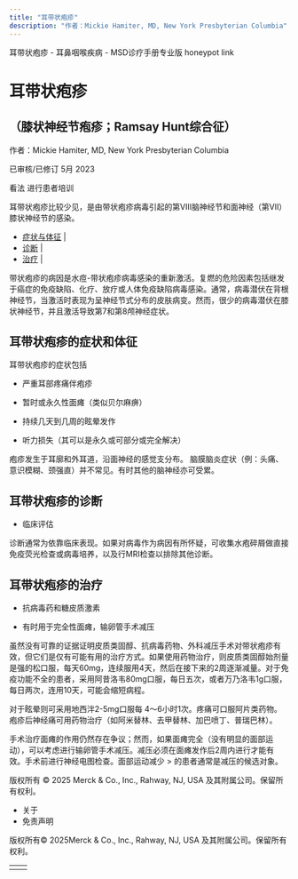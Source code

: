 ```yaml
---
title: "耳带状疱疹"
description: "作者：Mickie Hamiter, MD, New York Presbyterian Columbia"
---
```


﻿耳带状疱疹 \- 耳鼻咽喉疾病 \- MSD诊疗手册专业版 honeypot link

# 耳带状疱疹

## （膝状神经节疱疹；Ramsay Hunt综合征）

作者：Mickie Hamiter, MD, New York Presbyterian Columbia

已审核/已修订 5月 2023

看法 进行患者培训

耳带状疱疹比较少见，是由带状疱疹病毒引起的第Ⅷ脑神经节和面神经（第Ⅶ）膝状神经节的感染。

- [症状与体征](#症状与体征_v944848_zh) \|
- [诊断](#诊断_v944851_zh) \|
- [治疗](#治疗_v944854_zh) \|

带状疱疹的病因是水痘-带状疱疹病毒感染的重新激活。复燃的危险因素包括继发于癌症的免疫缺陷、化疗、放疗或人体免疫缺陷病毒感染。通常，病毒潜伏在背根神经节，当激活时表现为呈神经节式分布的皮肤病变。然而，很少的病毒潜伏在膝状神经节，并且激活导致第7和第8颅神经症状。

## 耳带状疱疹的症状和体征

耳带状疱疹的症状包括

- 严重耳部疼痛伴疱疹

- 暂时或永久性面瘫（类似贝尔麻痹）

- 持续几天到几周的眩晕发作

- 听力损失（其可以是永久或可部分或完全解决）


疱疹发生于耳廓和外耳道，沿面神经的感觉支分布。 脑膜脑炎症状（例：头痛、意识模糊、颈强直）并不常见。有时其他的脑神经亦可受累。

## 耳带状疱疹的诊断

- 临床评估


诊断通常为依靠临床表现。如果对病毒作为病因有所怀疑，可收集水疱碎屑做直接免疫荧光检查或病毒培养，以及行MRI检查以排除其他诊断。

## 耳带状疱疹的治疗

- 抗病毒药和糖皮质激素

- 有时用于完全性面瘫，输卵管手术减压


虽然没有可靠的证据证明皮质类固醇、抗病毒药物、外科减压手术对带状疱疹有效，但它们是仅有可能有用的治疗方式。如果使用药物治疗，则皮质类固醇始剂量是强的松口服，每天60mg，连续服用4天，然后在接下来的2周逐渐减量。对于免疫功能不全的患者，采用阿昔洛韦80mg口服，每日五次，或者万乃洛韦1g口服，每日两次，连用10天，可能会缩短病程。

对于眩晕则可采用地西泮2-5mg口服每 4〜6小时1次。疼痛可口服阿片类药物。疱疹后神经痛可用药物治疗（如阿米替林、去甲替林、加巴喷丁、普瑞巴林）。

手术治疗面瘫的作用仍然存在争议；然而，如果面瘫完全（没有明显的面部运动），可以考虑进行输卵管手术减压。减压必须在面瘫发作后2周内进行才能有效。手术前进行神经电图检查。面部运动减少 > 的患者通常是减压的候选对象。



版权所有 © 2025
Merck & Co., Inc., Rahway, NJ, USA 及其附属公司。保留所有权利。

- 关于
- 免责声明

版权所有© 2025Merck & Co., Inc., Rahway, NJ, USA 及其附属公司。保留所有权利。

|     |     |
| --- | --- |
|  |  |